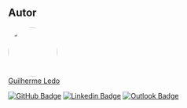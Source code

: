 ## Autor

<a href="https://www.linkedin.com/in/glc42/">
 <img style="border-radius: 50%;" src="https://media.licdn.com/dms/image/v2/D4D35AQGAjWY765XX-Q/profile-framedphoto-shrink_200_200/B4DZYA_B9nHsAY-/0/1743773245617?e=1744567200&v=beta&t=sixG1E_92T_aKd2MYtxmDFZNeFYBSITF9x47EGBH-h0" width="100px;" alt=""/>
 <br />
</a> <a href="https://www.linkedin.com/in/glc42/" title="Guilherme Ledo">Guilherme Ledo</a>
 <br />

[![GitHub Badge](https://img.shields.io/badge/-GitHub-000?style=flat-square&logo=Github&logoColor=white&link=https://github.com/GuiLedo)](https://github.com/GuiLedo)
[![Linkedin Badge](https://img.shields.io/badge/-LinkedIn-blue?style=flat-square&logo=Linkedin&logoColor=white&link=https://www.linkedin.com/in/glc42/)](https://www.linkedin.com/in/glc42/)
[![Outlook Badge](https://img.shields.io/badge/-Email-gray?style=flat&logo=microsoft-outlook&logoColor=white&link=mailto:glc.professional42@gmail.com)](mailto:glc.professional42@gmail.com)
